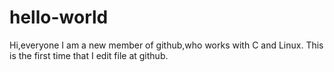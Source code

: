 # hello-world

Hi,everyone
I am a new member of github,who works with C and Linux.
This is the first time that I edit file at github.
